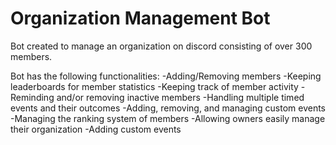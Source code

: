 # Organization Management Bot
Bot created to manage an organization on discord consisting of over 300 members.

Bot has the following functionalities:
 -Adding/Removing members
 -Keeping leaderboards for member statistics
 -Keeping track of member activity
   -Reminding and/or removing inactive members
 -Handling multiple timed events and their outcomes
 -Adding, removing, and managing custom events
 -Managing the ranking system of members
 -Allowing owners easily manage their organization
 -Adding custom events
